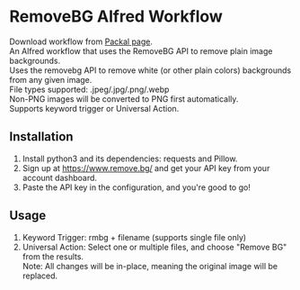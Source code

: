 # RemoveBG Alfred Workflow
Download workflow from [Packal page](http://www.packal.org/workflow/removebg).<br>
An Alfred workflow that uses the RemoveBG API to remove plain image backgrounds.<br>
Uses the removebg API to remove white (or other plain colors) backgrounds from any given image.<br>
File types supported: .jpeg/.jpg/.png/.webp<br>
Non-PNG images will be converted to PNG first automatically.<br>
Supports keyword trigger or Universal Action.<br>

## Installation
1. Install python3 and its dependencies: requests and Pillow.
2. Sign up at https://www.remove.bg/ and get your API key from your account dashboard.
3. Paste the API key in the configuration, and you're good to go!

## Usage
1. Keyword Trigger: rmbg + filename (supports single file only)
2. Universal Action: Select one or multiple files, and choose "Remove BG" from the results.<br>
Note: All changes will be in-place, meaning the original image will be replaced.
